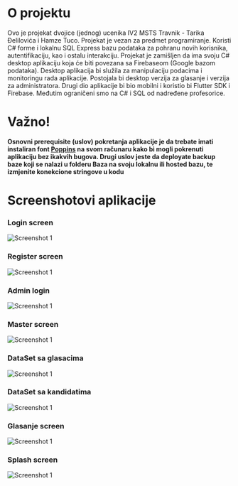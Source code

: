 <h1>O projektu</h1>

Ovo je projekat dvojice (jednog) ucenika IV2 MSTS Travnik - Tarika Đelilovića i Hamze Tuco. Projekat je vezan za predmet programiranje. Koristi C# forme i lokalnu SQL Express bazu podataka za pohranu novih korisnika, autentifikaciju, kao i ostalu interakciju.
Projekat je zamišljen da ima svoju C# desktop aplikaciju koja će biti povezana sa Firebaseom (Google bazom podataka). Desktop aplikacija bi služila za manipulaciju podacima i monitoringu rada aplikacije. Postojala bi desktop verzija za glasanje i verzija za administratora. Drugi dio aplikacije bi bio mobilni i koristio bi Flutter SDK i Firebase. Međutim ograničeni smo na C# i SQL od nadređene profesorice.

<h1>Važno!</h1>

<b>Osnovni prerequisite (uslov) pokretanja aplikacije je da trebate imati instaliran font <a href="https://fonts.google.com/specimen/Poppins">Poppins</a> na svom računaru kako bi mogli pokrenuti aplikaciju bez ikakvih bugova.
Drugi uslov jeste da deployate backup baze koji se nalazi u folderu Baza na svoju lokalnu ili hosted bazu, te izmjenite konekcione stringove u kodu</b>

<h1>Screenshotovi aplikacije</h1>
<h3>Login screen</h3>
<img src="https://user-images.githubusercontent.com/59146488/230140141-d83169d0-cfa3-4a07-86e9-a0701e7b95d0.jpg" alt="Screenshot 1">

<h3>Register screen</h3>
<img src="https://user-images.githubusercontent.com/59146488/230140148-54faf166-8ce2-40b5-a533-3947c9e0f58b.jpg" alt="Screenshot 1">

<h3>Admin login</h3>
<img src="https://user-images.githubusercontent.com/59146488/230140151-0422ba5f-3400-42c6-ae58-791a342e6700.jpg" alt="Screenshot 1">

<h3>Master screen</h3>
<img src="https://user-images.githubusercontent.com/59146488/230140154-2b76d385-6fc6-4f48-b614-c8179341c2e3.jpg" alt="Screenshot 1">

<h3>DataSet sa glasacima</h3>
<img src="https://user-images.githubusercontent.com/59146488/230140156-e4b15046-0705-4a5e-b8d6-87f4c6c9e87c.jpg" alt="Screenshot 1">

<h3>DataSet sa kandidatima</h3>
<img src="https://user-images.githubusercontent.com/59146488/230140159-a3401f64-4a88-4720-8947-6127c49e42cf.jpg" alt="Screenshot 1">

<h3>Glasanje screen</h3>
<img src="https://user-images.githubusercontent.com/59146488/230140161-1991c7e4-f151-4333-8cf7-59bfadf691f5.jpg" alt="Screenshot 1">

<h3>Splash screen</h3>
<img src="https://user-images.githubusercontent.com/59146488/230140163-8dce2001-311d-4f52-82d8-e152ad29213d.jpg" alt="Screenshot 1">


